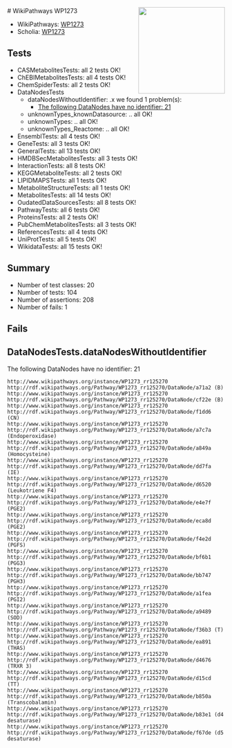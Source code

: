 <img style="float: right; width: 200px" src="https://upload.wikimedia.org/wikipedia/commons/thumb/8/83/Wplogo_with_text_500.png/640px-Wplogo_with_text_500.png" />
# WikiPathways WP1273

* WikiPathways: [WP1273](https://new.wikipathways.org/pathways/WP1273)
* Scholia: [WP1273](https://scholia.toolforge.org/wikipathways/WP1273)
## Tests
* CASMetabolitesTests: all 2 tests OK!
* ChEBIMetabolitesTests: all 4 tests OK!
* ChemSpiderTests: all 2 tests OK!
* DataNodesTests
    * dataNodesWithoutIdentifier: .x we found 1 problem(s):
        * [The following DataNodes have no identifier: 21](#8792c4b0)
    * unknownTypes_knownDatasource: .. all OK!
    * unknownTypes: .. all OK!
    * unknownTypes_Reactome: .. all OK!
* EnsemblTests: all 4 tests OK!
* GeneTests: all 3 tests OK!
* GeneralTests: all 13 tests OK!
* HMDBSecMetabolitesTests: all 3 tests OK!
* InteractionTests: all 8 tests OK!
* KEGGMetaboliteTests: all 2 tests OK!
* LIPIDMAPSTests: all 1 tests OK!
* MetaboliteStructureTests: all 1 tests OK!
* MetabolitesTests: all 14 tests OK!
* OudatedDataSourcesTests: all 8 tests OK!
* PathwayTests: all 6 tests OK!
* ProteinsTests: all 2 tests OK!
* PubChemMetabolitesTests: all 3 tests OK!
* ReferencesTests: all 4 tests OK!
* UniProtTests: all 5 tests OK!
* WikidataTests: all 15 tests OK!


## Summary

* Number of test classes: 20
* Number of tests: 104
* Number of assertions: 208
* Number of fails: 1

## Fails

<a name="8792c4b0" />

## DataNodesTests.dataNodesWithoutIdentifier

The following DataNodes have no identifier: 21
```
http://www.wikipathways.org/instance/WP1273_rr125270 http://rdf.wikipathways.org/Pathway/WP1273_rr125270/DataNode/a71a2 (B)
http://www.wikipathways.org/instance/WP1273_rr125270 http://rdf.wikipathways.org/Pathway/WP1273_rr125270/DataNode/cf22e (B)
http://www.wikipathways.org/instance/WP1273_rr125270 http://rdf.wikipathways.org/Pathway/WP1273_rr125270/DataNode/f1dd6 (CN)
http://www.wikipathways.org/instance/WP1273_rr125270 http://rdf.wikipathways.org/Pathway/WP1273_rr125270/DataNode/a7c7a (Endoperoxidase)
http://www.wikipathways.org/instance/WP1273_rr125270 http://rdf.wikipathways.org/Pathway/WP1273_rr125270/DataNode/a849a (Homocysteine)
http://www.wikipathways.org/instance/WP1273_rr125270 http://rdf.wikipathways.org/Pathway/WP1273_rr125270/DataNode/dd7fa (IE)
http://www.wikipathways.org/instance/WP1273_rr125270 http://rdf.wikipathways.org/Pathway/WP1273_rr125270/DataNode/d6520 (Leukotriene F4)
http://www.wikipathways.org/instance/WP1273_rr125270 http://rdf.wikipathways.org/Pathway/WP1273_rr125270/DataNode/e4e7f (PGE2)
http://www.wikipathways.org/instance/WP1273_rr125270 http://rdf.wikipathways.org/Pathway/WP1273_rr125270/DataNode/eca8d (PGE2)
http://www.wikipathways.org/instance/WP1273_rr125270 http://rdf.wikipathways.org/Pathway/WP1273_rr125270/DataNode/f4e2d (PGFS)
http://www.wikipathways.org/instance/WP1273_rr125270 http://rdf.wikipathways.org/Pathway/WP1273_rr125270/DataNode/bf6b1 (PGG3)
http://www.wikipathways.org/instance/WP1273_rr125270 http://rdf.wikipathways.org/Pathway/WP1273_rr125270/DataNode/bb747 (PGH3)
http://www.wikipathways.org/instance/WP1273_rr125270 http://rdf.wikipathways.org/Pathway/WP1273_rr125270/DataNode/a1fea (PGI2)
http://www.wikipathways.org/instance/WP1273_rr125270 http://rdf.wikipathways.org/Pathway/WP1273_rr125270/DataNode/a9489 (SOD)
http://www.wikipathways.org/instance/WP1273_rr125270 http://rdf.wikipathways.org/Pathway/WP1273_rr125270/DataNode/f36b3 (T)
http://www.wikipathways.org/instance/WP1273_rr125270 http://rdf.wikipathways.org/Pathway/WP1273_rr125270/DataNode/ea891 (THAS)
http://www.wikipathways.org/instance/WP1273_rr125270 http://rdf.wikipathways.org/Pathway/WP1273_rr125270/DataNode/d4676 (TRXR 3)
http://www.wikipathways.org/instance/WP1273_rr125270 http://rdf.wikipathways.org/Pathway/WP1273_rr125270/DataNode/d15cd (TT)
http://www.wikipathways.org/instance/WP1273_rr125270 http://rdf.wikipathways.org/Pathway/WP1273_rr125270/DataNode/b850a (Transcobalamin)
http://www.wikipathways.org/instance/WP1273_rr125270 http://rdf.wikipathways.org/Pathway/WP1273_rr125270/DataNode/b83e1 (d4 desaturase)
http://www.wikipathways.org/instance/WP1273_rr125270 http://rdf.wikipathways.org/Pathway/WP1273_rr125270/DataNode/f67de (d5 desaturase)
```

